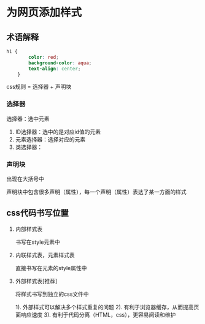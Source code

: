# 为网页添加样式

## 术语解释

```css
h1 {
        color: red;
        background-color: aqua;
        text-align: center;
    }
```

css规则 = 选择器 + 声明块

### 选择器

选择器：选中元素

1. ID选择器：选中的是对应id值的元素
2. 元素选择器：选择对应的元素
3. 类选择器：

### 声明块

出现在大括号中

声明块中包含很多声明（属性），每一个声明（属性）表达了某一方面的样式

## css代码书写位置

1. 内部样式表

   书写在style元素中

2. 内联样式表，元素样式表

   直接书写在元素的style属性中

3. 外部样式表[推荐]

   将样式书写到独立的css文件中

   1). 外部样式可以解决多个样式重复的问题
   2). 有利于浏览器缓存，从而提高页面响应速度
   3). 有利于代码分离（HTML，css），更容易阅读和维护